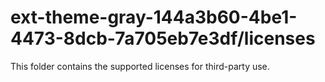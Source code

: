 # ext-theme-gray-144a3b60-4be1-4473-8dcb-7a705eb7e3df/licenses

This folder contains the supported licenses for third-party use.
